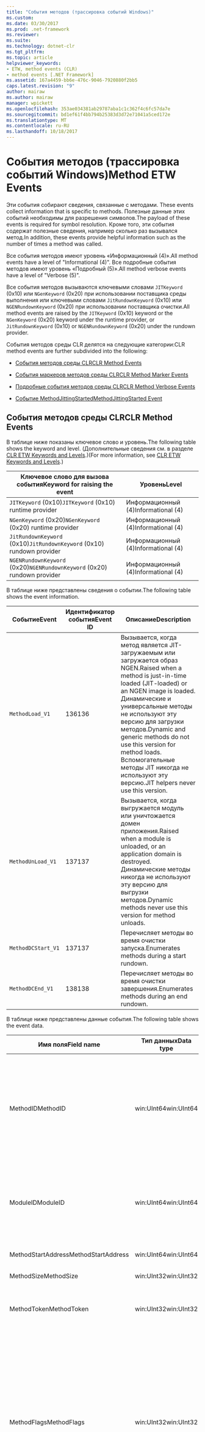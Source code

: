```yaml
---
title: "События методов (трассировка событий Windows)"
ms.custom: 
ms.date: 03/30/2017
ms.prod: .net-framework
ms.reviewer: 
ms.suite: 
ms.technology: dotnet-clr
ms.tgt_pltfrm: 
ms.topic: article
helpviewer_keywords:
- ETW, method events (CLR)
- method events [.NET Framework]
ms.assetid: 167a4459-bb6e-476c-9046-7920880f2bb5
caps.latest.revision: "9"
author: mairaw
ms.author: mairaw
manager: wpickett
ms.openlocfilehash: 353ae034381ab29787aba1c1c362f4c6fc57da7e
ms.sourcegitcommit: bd1ef61f4bb794b25383d3d72e71041a5ced172e
ms.translationtype: MT
ms.contentlocale: ru-RU
ms.lasthandoff: 10/18/2017
---
```

# <a name="method-etw-events"></a><span data-ttu-id="fc4fd-102">События методов (трассировка событий Windows)</span><span class="sxs-lookup"><span data-stu-id="fc4fd-102">Method ETW Events</span></span>
<span data-ttu-id="fc4fd-103"><a name="top"></a> Эти события собирают сведения, связанные с методами.</span><span class="sxs-lookup"><span data-stu-id="fc4fd-103"><a name="top"></a> These events collect information that is specific to methods.</span></span> <span data-ttu-id="fc4fd-104">Полезные данные этих событий необходимы для разрешения символов.</span><span class="sxs-lookup"><span data-stu-id="fc4fd-104">The payload of these events is required for symbol resolution.</span></span> <span data-ttu-id="fc4fd-105">Кроме того, эти события содержат полезные сведения, например сколько раз вызывался метод.</span><span class="sxs-lookup"><span data-stu-id="fc4fd-105">In addition, these events provide helpful information such as the number of times a method was called.</span></span>  
  
 <span data-ttu-id="fc4fd-106">Все события методов имеют уровень «Информационный (4)».</span><span class="sxs-lookup"><span data-stu-id="fc4fd-106">All method events have a level of "Informational (4)".</span></span> <span data-ttu-id="fc4fd-107">Все подробные события методов имеют уровень «Подробный (5)».</span><span class="sxs-lookup"><span data-stu-id="fc4fd-107">All method verbose events have a level of "Verbose (5)".</span></span>  
  
 <span data-ttu-id="fc4fd-108">Все события методов вызываются ключевыми словами `JITKeyword` (0x10) или `NGenKeyword` (0x20) при использовании поставщика среды выполнения или ключевыми словами `JitRundownKeyword` (0x10) или `NGENRundownKeyword` (0x20) при использовании поставщика очистки.</span><span class="sxs-lookup"><span data-stu-id="fc4fd-108">All method events are raised by the `JITKeyword` (0x10) keyword or the `NGenKeyword` (0x20) keyword under the runtime provider, or `JitRundownKeyword` (0x10) or `NGENRundownKeyword` (0x20) under the rundown provider.</span></span>  
  
 <span data-ttu-id="fc4fd-109">События методов среды CLR делятся на следующие категории:</span><span class="sxs-lookup"><span data-stu-id="fc4fd-109">CLR method events are further subdivided into the following:</span></span>  
  
-   [<span data-ttu-id="fc4fd-110">События методов среды CLR</span><span class="sxs-lookup"><span data-stu-id="fc4fd-110">CLR Method Events</span></span>](#clr_method_events)  
  
-   [<span data-ttu-id="fc4fd-111">События маркеров методов среды CLR</span><span class="sxs-lookup"><span data-stu-id="fc4fd-111">CLR Method Marker Events</span></span>](#clr_method_marker_events)  
  
-   [<span data-ttu-id="fc4fd-112">Подробные события методов среды CLR</span><span class="sxs-lookup"><span data-stu-id="fc4fd-112">CLR Method Verbose Events</span></span>](#clr_method_verbose_events)  
  
-   [<span data-ttu-id="fc4fd-113">Событие MethodJittingStarted</span><span class="sxs-lookup"><span data-stu-id="fc4fd-113">MethodJittingStarted Event</span></span>](#methodjittingstarted_event)  
  
<a name="clr_method_events"></a>   
## <a name="clr-method-events"></a><span data-ttu-id="fc4fd-114">События методов среды CLR</span><span class="sxs-lookup"><span data-stu-id="fc4fd-114">CLR Method Events</span></span>  
 <span data-ttu-id="fc4fd-115">В таблице ниже показаны ключевое слово и уровень.</span><span class="sxs-lookup"><span data-stu-id="fc4fd-115">The following table shows the keyword and level.</span></span> <span data-ttu-id="fc4fd-116">(Дополнительные сведения см. в разделе [CLR ETW Keywords and Levels](../../../docs/framework/performance/clr-etw-keywords-and-levels.md).)</span><span class="sxs-lookup"><span data-stu-id="fc4fd-116">(For more information, see [CLR ETW Keywords and Levels](../../../docs/framework/performance/clr-etw-keywords-and-levels.md).)</span></span>  
  
|<span data-ttu-id="fc4fd-117">Ключевое слово для вызова события</span><span class="sxs-lookup"><span data-stu-id="fc4fd-117">Keyword for raising the event</span></span>|<span data-ttu-id="fc4fd-118">Уровень</span><span class="sxs-lookup"><span data-stu-id="fc4fd-118">Level</span></span>|  
|-----------------------------------|-----------|  
|<span data-ttu-id="fc4fd-119">`JITKeyword` (0x10)</span><span class="sxs-lookup"><span data-stu-id="fc4fd-119">`JITKeyword` (0x10) runtime provider</span></span>|<span data-ttu-id="fc4fd-120">Информационный (4)</span><span class="sxs-lookup"><span data-stu-id="fc4fd-120">Informational (4)</span></span>|  
|<span data-ttu-id="fc4fd-121">`NGenKeyword` (0x20)</span><span class="sxs-lookup"><span data-stu-id="fc4fd-121">`NGenKeyword` (0x20) runtime provider</span></span>|<span data-ttu-id="fc4fd-122">Информационный (4)</span><span class="sxs-lookup"><span data-stu-id="fc4fd-122">Informational (4)</span></span>|  
|<span data-ttu-id="fc4fd-123">`JitRundownKeyword` (0x10)</span><span class="sxs-lookup"><span data-stu-id="fc4fd-123">`JitRundownKeyword` (0x10) rundown provider</span></span>|<span data-ttu-id="fc4fd-124">Информационный (4)</span><span class="sxs-lookup"><span data-stu-id="fc4fd-124">Informational (4)</span></span>|  
|<span data-ttu-id="fc4fd-125">`NGENRundownKeyword` (0x20)</span><span class="sxs-lookup"><span data-stu-id="fc4fd-125">`NGENRundownKeyword` (0x20) rundown provider</span></span>|<span data-ttu-id="fc4fd-126">Информационный (4)</span><span class="sxs-lookup"><span data-stu-id="fc4fd-126">Informational (4)</span></span>|  
  
 <span data-ttu-id="fc4fd-127">В таблице ниже представлены сведения о событии.</span><span class="sxs-lookup"><span data-stu-id="fc4fd-127">The following table shows the event information.</span></span>  
  
|<span data-ttu-id="fc4fd-128">Событие</span><span class="sxs-lookup"><span data-stu-id="fc4fd-128">Event</span></span>|<span data-ttu-id="fc4fd-129">Идентификатор события</span><span class="sxs-lookup"><span data-stu-id="fc4fd-129">Event ID</span></span>|<span data-ttu-id="fc4fd-130">Описание</span><span class="sxs-lookup"><span data-stu-id="fc4fd-130">Description</span></span>|  
|-----------|--------------|-----------------|  
|`MethodLoad_V1`|<span data-ttu-id="fc4fd-131">136</span><span class="sxs-lookup"><span data-stu-id="fc4fd-131">136</span></span>|<span data-ttu-id="fc4fd-132">Вызывается, когда метод является JIT-загружаемым или загружается образ NGEN.</span><span class="sxs-lookup"><span data-stu-id="fc4fd-132">Raised when a method is just-in-time loaded (JIT-loaded) or an NGEN image is loaded.</span></span> <span data-ttu-id="fc4fd-133">Динамические и универсальные методы не используют эту версию для загрузки методов.</span><span class="sxs-lookup"><span data-stu-id="fc4fd-133">Dynamic and generic methods do not use this version for method loads.</span></span> <span data-ttu-id="fc4fd-134">Вспомогательные методы JIT никогда не используют эту версию.</span><span class="sxs-lookup"><span data-stu-id="fc4fd-134">JIT helpers never use this version.</span></span>|  
|`MethodUnLoad_V1`|<span data-ttu-id="fc4fd-135">137</span><span class="sxs-lookup"><span data-stu-id="fc4fd-135">137</span></span>|<span data-ttu-id="fc4fd-136">Вызывается, когда выгружается модуль или уничтожается домен приложения.</span><span class="sxs-lookup"><span data-stu-id="fc4fd-136">Raised when a module is unloaded, or an application domain is destroyed.</span></span> <span data-ttu-id="fc4fd-137">Динамические методы никогда не используют эту версию для выгрузки методов.</span><span class="sxs-lookup"><span data-stu-id="fc4fd-137">Dynamic methods never use this version for method unloads.</span></span>|  
|`MethodDCStart_V1`|<span data-ttu-id="fc4fd-138">137</span><span class="sxs-lookup"><span data-stu-id="fc4fd-138">137</span></span>|<span data-ttu-id="fc4fd-139">Перечисляет методы во время очистки запуска.</span><span class="sxs-lookup"><span data-stu-id="fc4fd-139">Enumerates methods during a start rundown.</span></span>|  
|`MethodDCEnd_V1`|<span data-ttu-id="fc4fd-140">138</span><span class="sxs-lookup"><span data-stu-id="fc4fd-140">138</span></span>|<span data-ttu-id="fc4fd-141">Перечисляет методы во время очистки завершения.</span><span class="sxs-lookup"><span data-stu-id="fc4fd-141">Enumerates methods during an end rundown.</span></span>|  
  
 <span data-ttu-id="fc4fd-142">В таблице ниже представлены данные события.</span><span class="sxs-lookup"><span data-stu-id="fc4fd-142">The following table shows the event data.</span></span>  
  
|<span data-ttu-id="fc4fd-143">Имя поля</span><span class="sxs-lookup"><span data-stu-id="fc4fd-143">Field name</span></span>|<span data-ttu-id="fc4fd-144">Тип данных</span><span class="sxs-lookup"><span data-stu-id="fc4fd-144">Data type</span></span>|<span data-ttu-id="fc4fd-145">Описание</span><span class="sxs-lookup"><span data-stu-id="fc4fd-145">Description</span></span>|  
|----------------|---------------|-----------------|  
|<span data-ttu-id="fc4fd-146">MethodID</span><span class="sxs-lookup"><span data-stu-id="fc4fd-146">MethodID</span></span>|<span data-ttu-id="fc4fd-147">win:UInt64</span><span class="sxs-lookup"><span data-stu-id="fc4fd-147">win:UInt64</span></span>|<span data-ttu-id="fc4fd-148">Уникальный идентификатор метода.</span><span class="sxs-lookup"><span data-stu-id="fc4fd-148">Unique identifier of a method.</span></span> <span data-ttu-id="fc4fd-149">Для вспомогательных методов JIT устанавливается равным начальному адресу метода.</span><span class="sxs-lookup"><span data-stu-id="fc4fd-149">For JIT helper methods, this is set to the start address of the method.</span></span>|  
|<span data-ttu-id="fc4fd-150">ModuleID</span><span class="sxs-lookup"><span data-stu-id="fc4fd-150">ModuleID</span></span>|<span data-ttu-id="fc4fd-151">win:UInt64</span><span class="sxs-lookup"><span data-stu-id="fc4fd-151">win:UInt64</span></span>|<span data-ttu-id="fc4fd-152">Идентификатор модуля, к которому относится этот метод (0 для вспомогательных методов JIT).</span><span class="sxs-lookup"><span data-stu-id="fc4fd-152">Identifier of the module to which this method belongs (0 for JIT helpers).</span></span>|  
|<span data-ttu-id="fc4fd-153">MethodStartAddress</span><span class="sxs-lookup"><span data-stu-id="fc4fd-153">MethodStartAddress</span></span>|<span data-ttu-id="fc4fd-154">win:UInt64</span><span class="sxs-lookup"><span data-stu-id="fc4fd-154">win:UInt64</span></span>|<span data-ttu-id="fc4fd-155">Начальный адрес метода.</span><span class="sxs-lookup"><span data-stu-id="fc4fd-155">Start address of the method.</span></span>|  
|<span data-ttu-id="fc4fd-156">MethodSize</span><span class="sxs-lookup"><span data-stu-id="fc4fd-156">MethodSize</span></span>|<span data-ttu-id="fc4fd-157">win:UInt32</span><span class="sxs-lookup"><span data-stu-id="fc4fd-157">win:UInt32</span></span>|<span data-ttu-id="fc4fd-158">Размер метода.</span><span class="sxs-lookup"><span data-stu-id="fc4fd-158">Size of the method.</span></span>|  
|<span data-ttu-id="fc4fd-159">MethodToken</span><span class="sxs-lookup"><span data-stu-id="fc4fd-159">MethodToken</span></span>|<span data-ttu-id="fc4fd-160">win:UInt32</span><span class="sxs-lookup"><span data-stu-id="fc4fd-160">win:UInt32</span></span>|<span data-ttu-id="fc4fd-161">0 для динамических методов и вспомогательных методов JIT.</span><span class="sxs-lookup"><span data-stu-id="fc4fd-161">0 for dynamic methods and JIT helpers.</span></span>|  
|<span data-ttu-id="fc4fd-162">MethodFlags</span><span class="sxs-lookup"><span data-stu-id="fc4fd-162">MethodFlags</span></span>|<span data-ttu-id="fc4fd-163">win:UInt32</span><span class="sxs-lookup"><span data-stu-id="fc4fd-163">win:UInt32</span></span>|<span data-ttu-id="fc4fd-164">0x1: динамический метод.</span><span class="sxs-lookup"><span data-stu-id="fc4fd-164">0x1: Dynamic method.</span></span><br /><br /> <span data-ttu-id="fc4fd-165">0x2: универсальный метод.</span><span class="sxs-lookup"><span data-stu-id="fc4fd-165">0x2: Generic method.</span></span><br /><br /> <span data-ttu-id="fc4fd-166">0x4: метод с кодом, скомпилированным JIT-компилятором (в противном случае машинный код образа NGEN).</span><span class="sxs-lookup"><span data-stu-id="fc4fd-166">0x4: JIT-compiled code method (otherwise NGEN native image code).</span></span><br /><br /> <span data-ttu-id="fc4fd-167">0x8: вспомогательный метод.</span><span class="sxs-lookup"><span data-stu-id="fc4fd-167">0x8: Helper method.</span></span>|  
|<span data-ttu-id="fc4fd-168">ClrInstanceID</span><span class="sxs-lookup"><span data-stu-id="fc4fd-168">ClrInstanceID</span></span>|<span data-ttu-id="fc4fd-169">win:UInt16</span><span class="sxs-lookup"><span data-stu-id="fc4fd-169">win:UInt16</span></span>|<span data-ttu-id="fc4fd-170">Уникальный идентификатор экземпляра CLR или CoreCLR.</span><span class="sxs-lookup"><span data-stu-id="fc4fd-170">Unique ID for the instance of CLR or CoreCLR.</span></span>|  
  
 [<span data-ttu-id="fc4fd-171">К началу</span><span class="sxs-lookup"><span data-stu-id="fc4fd-171">Back to top</span></span>](#top)  
  
<a name="clr_method_marker_events"></a>   
## <a name="clr-method-marker-events"></a><span data-ttu-id="fc4fd-172">События маркеров методов среды CLR</span><span class="sxs-lookup"><span data-stu-id="fc4fd-172">CLR Method Marker Events</span></span>  
 <span data-ttu-id="fc4fd-173">Эти события создаются только при использовании поставщика очистки.</span><span class="sxs-lookup"><span data-stu-id="fc4fd-173">These events are raised only under the rundown provider.</span></span> <span data-ttu-id="fc4fd-174">Они обозначают окончание перечисления методов во время очистки запуска или завершения.</span><span class="sxs-lookup"><span data-stu-id="fc4fd-174">They signify the end of method enumeration during a start or end rundown.</span></span> <span data-ttu-id="fc4fd-175">(То есть они вызываются при включении ключевого слова `NGENRundownKeyword`, `JitRundownKeyword`, `LoaderRundownKeyword`или `AppDomainResourceManagementRundownKeyword` .)</span><span class="sxs-lookup"><span data-stu-id="fc4fd-175">(That is, they are raised when the `NGENRundownKeyword`, `JitRundownKeyword`, `LoaderRundownKeyword`, or `AppDomainResourceManagementRundownKeyword` keyword is enabled.)</span></span>  
  
 <span data-ttu-id="fc4fd-176">В таблице ниже показаны ключевое слово и уровень.</span><span class="sxs-lookup"><span data-stu-id="fc4fd-176">The following table shows the keyword and level.</span></span>  
  
|<span data-ttu-id="fc4fd-177">Ключевое слово для вызова события</span><span class="sxs-lookup"><span data-stu-id="fc4fd-177">Keyword for raising the event</span></span>|<span data-ttu-id="fc4fd-178">Уровень</span><span class="sxs-lookup"><span data-stu-id="fc4fd-178">Level</span></span>|  
|-----------------------------------|-----------|  
|<span data-ttu-id="fc4fd-179">`AppDomainResourceManagementRundownKeyword` (0x800)</span><span class="sxs-lookup"><span data-stu-id="fc4fd-179">`AppDomainResourceManagementRundownKeyword` (0x800) rundown provider</span></span>|<span data-ttu-id="fc4fd-180">Информационный (4)</span><span class="sxs-lookup"><span data-stu-id="fc4fd-180">Informational (4)</span></span>|  
|<span data-ttu-id="fc4fd-181">`JitRundownKeyword` (0x10)</span><span class="sxs-lookup"><span data-stu-id="fc4fd-181">`JitRundownKeyword` (0x10) rundown provider</span></span>|<span data-ttu-id="fc4fd-182">Информационный (4)</span><span class="sxs-lookup"><span data-stu-id="fc4fd-182">Informational (4)</span></span>|  
|<span data-ttu-id="fc4fd-183">`NGENRundownKeyword` (0x20)</span><span class="sxs-lookup"><span data-stu-id="fc4fd-183">`NGENRundownKeyword` (0x20) rundown provider</span></span>|<span data-ttu-id="fc4fd-184">Информационный (4)</span><span class="sxs-lookup"><span data-stu-id="fc4fd-184">Informational (4)</span></span>|  
  
 <span data-ttu-id="fc4fd-185">В таблице ниже представлены сведения о событии.</span><span class="sxs-lookup"><span data-stu-id="fc4fd-185">The following table shows the event information.</span></span>  
  
|<span data-ttu-id="fc4fd-186">Событие</span><span class="sxs-lookup"><span data-stu-id="fc4fd-186">Event</span></span>|<span data-ttu-id="fc4fd-187">Идентификатор события</span><span class="sxs-lookup"><span data-stu-id="fc4fd-187">Event ID</span></span>|<span data-ttu-id="fc4fd-188">Описание</span><span class="sxs-lookup"><span data-stu-id="fc4fd-188">Desciption</span></span>|  
|-----------|--------------|----------------|  
|`DCStartInit_V1`|<span data-ttu-id="fc4fd-189">147</span><span class="sxs-lookup"><span data-stu-id="fc4fd-189">147</span></span>|<span data-ttu-id="fc4fd-190">Отправляется перед началом перечисления во время очистки запуска.</span><span class="sxs-lookup"><span data-stu-id="fc4fd-190">Sent before the start of the enumeration during a start rundown.</span></span>|  
|`DCStartComplete_V1`|<span data-ttu-id="fc4fd-191">145</span><span class="sxs-lookup"><span data-stu-id="fc4fd-191">145</span></span>|<span data-ttu-id="fc4fd-192">Отправляется по окончании перечисления во время очистки запуска.</span><span class="sxs-lookup"><span data-stu-id="fc4fd-192">Sent at the end of the enumeration during a start rundown.</span></span>|  
|`DCEndInit_V1`|<span data-ttu-id="fc4fd-193">148</span><span class="sxs-lookup"><span data-stu-id="fc4fd-193">148</span></span>|<span data-ttu-id="fc4fd-194">Отправляется перед началом перечисления во время очистки завершения.</span><span class="sxs-lookup"><span data-stu-id="fc4fd-194">Sent before the start of the enumeration during an end rundown.</span></span>|  
|`DCEndComplete_V1`|<span data-ttu-id="fc4fd-195">146</span><span class="sxs-lookup"><span data-stu-id="fc4fd-195">146</span></span>|<span data-ttu-id="fc4fd-196">Отправляется по окончании перечисления во время очистки завершения.</span><span class="sxs-lookup"><span data-stu-id="fc4fd-196">Sent at the end of the enumeration during an end rundown.</span></span>|  
  
 <span data-ttu-id="fc4fd-197">В таблице ниже представлены данные события.</span><span class="sxs-lookup"><span data-stu-id="fc4fd-197">The following table shows the event data.</span></span>  
  
|<span data-ttu-id="fc4fd-198">Имя поля</span><span class="sxs-lookup"><span data-stu-id="fc4fd-198">Field name</span></span>|<span data-ttu-id="fc4fd-199">Тип данных</span><span class="sxs-lookup"><span data-stu-id="fc4fd-199">Data type</span></span>|<span data-ttu-id="fc4fd-200">Описание</span><span class="sxs-lookup"><span data-stu-id="fc4fd-200">Description</span></span>|  
|----------------|---------------|-----------------|  
|<span data-ttu-id="fc4fd-201">ClrInstanceID</span><span class="sxs-lookup"><span data-stu-id="fc4fd-201">ClrInstanceID</span></span>|<span data-ttu-id="fc4fd-202">win:UInt16</span><span class="sxs-lookup"><span data-stu-id="fc4fd-202">win:UInt16</span></span>|<span data-ttu-id="fc4fd-203">Уникальный идентификатор экземпляра CLR или CoreCLR.</span><span class="sxs-lookup"><span data-stu-id="fc4fd-203">Unique ID for the instance of CLR or CoreCLR.</span></span>|  
  
 [<span data-ttu-id="fc4fd-204">К началу</span><span class="sxs-lookup"><span data-stu-id="fc4fd-204">Back to top</span></span>](#top)  
  
<a name="clr_method_verbose_events"></a>   
## <a name="clr-method-verbose-events"></a><span data-ttu-id="fc4fd-205">Подробные события методов среды CLR</span><span class="sxs-lookup"><span data-stu-id="fc4fd-205">CLR Method Verbose Events</span></span>  
 <span data-ttu-id="fc4fd-206">В таблице ниже показаны ключевое слово и уровень.</span><span class="sxs-lookup"><span data-stu-id="fc4fd-206">The following table shows the keyword and level.</span></span>  
  
|<span data-ttu-id="fc4fd-207">Ключевое слово для вызова события</span><span class="sxs-lookup"><span data-stu-id="fc4fd-207">Keyword for raising the event</span></span>|<span data-ttu-id="fc4fd-208">Уровень</span><span class="sxs-lookup"><span data-stu-id="fc4fd-208">Level</span></span>|  
|-----------------------------------|-----------|  
|<span data-ttu-id="fc4fd-209">`JITKeyword` (0x10)</span><span class="sxs-lookup"><span data-stu-id="fc4fd-209">`JITKeyword` (0x10) runtime provider</span></span>|<span data-ttu-id="fc4fd-210">Подробный (5)</span><span class="sxs-lookup"><span data-stu-id="fc4fd-210">Verbose (5)</span></span>|  
|<span data-ttu-id="fc4fd-211">`NGenKeyword` (0x20)</span><span class="sxs-lookup"><span data-stu-id="fc4fd-211">`NGenKeyword` (0x20) runtime provider</span></span>|<span data-ttu-id="fc4fd-212">Подробный (5)</span><span class="sxs-lookup"><span data-stu-id="fc4fd-212">Verbose (5)</span></span>|  
|<span data-ttu-id="fc4fd-213">`JitRundownKeyword` (0x10)</span><span class="sxs-lookup"><span data-stu-id="fc4fd-213">`JitRundownKeyword` (0x10) rundown provider</span></span>|<span data-ttu-id="fc4fd-214">Подробный (5)</span><span class="sxs-lookup"><span data-stu-id="fc4fd-214">Verbose (5)</span></span>|  
|<span data-ttu-id="fc4fd-215">`NGENRundownKeyword` (0x20)</span><span class="sxs-lookup"><span data-stu-id="fc4fd-215">`NGENRundownKeyword` (0x20) rundown provider</span></span>|<span data-ttu-id="fc4fd-216">Подробный (5)</span><span class="sxs-lookup"><span data-stu-id="fc4fd-216">Verbose (5)</span></span>|  
  
 <span data-ttu-id="fc4fd-217">В таблице ниже представлены сведения о событии.</span><span class="sxs-lookup"><span data-stu-id="fc4fd-217">The following table shows the event information.</span></span>  
  
|<span data-ttu-id="fc4fd-218">Событие</span><span class="sxs-lookup"><span data-stu-id="fc4fd-218">Event</span></span>|<span data-ttu-id="fc4fd-219">Идентификатор события</span><span class="sxs-lookup"><span data-stu-id="fc4fd-219">Event ID</span></span>|<span data-ttu-id="fc4fd-220">Описание</span><span class="sxs-lookup"><span data-stu-id="fc4fd-220">Description</span></span>|  
|-----------|--------------|-----------------|  
|`MethodLoadVerbose_V1`|<span data-ttu-id="fc4fd-221">143</span><span class="sxs-lookup"><span data-stu-id="fc4fd-221">143</span></span>|<span data-ttu-id="fc4fd-222">Вызывается, когда метод является JIT-загружаемым или загружается образ NGEN.</span><span class="sxs-lookup"><span data-stu-id="fc4fd-222">Raised when a method is JIT-loaded or an NGEN image is loaded.</span></span> <span data-ttu-id="fc4fd-223">Динамические и универсальные методы всегда используют эту версию для загрузки методов.</span><span class="sxs-lookup"><span data-stu-id="fc4fd-223">Dynamic and generic methods always use this version for method loads.</span></span> <span data-ttu-id="fc4fd-224">Вспомогательные методы JIT всегда используют эту версию.</span><span class="sxs-lookup"><span data-stu-id="fc4fd-224">JIT helpers always use this version.</span></span>|  
|`MethodUnLoadVerbose_V1`|<span data-ttu-id="fc4fd-225">144</span><span class="sxs-lookup"><span data-stu-id="fc4fd-225">144</span></span>|<span data-ttu-id="fc4fd-226">Вызывается, когда уничтожается динамический метод, выгружается модуль или разрушается домен приложения.</span><span class="sxs-lookup"><span data-stu-id="fc4fd-226">Raised when a dynamic method is destroyed, a module is unloaded, or an application domain is destroyed.</span></span> <span data-ttu-id="fc4fd-227">Динамические методы всегда используют эту версию для выгрузки методов.</span><span class="sxs-lookup"><span data-stu-id="fc4fd-227">Dynamic methods always use this version for method unloads.</span></span>|  
|`MethodDCStartVerbose_V1`|<span data-ttu-id="fc4fd-228">141</span><span class="sxs-lookup"><span data-stu-id="fc4fd-228">141</span></span>|<span data-ttu-id="fc4fd-229">Перечисляет методы во время очистки запуска.</span><span class="sxs-lookup"><span data-stu-id="fc4fd-229">Enumerates methods during a start rundown.</span></span>|  
|`MethodDCEndVerbose_V1`|<span data-ttu-id="fc4fd-230">142</span><span class="sxs-lookup"><span data-stu-id="fc4fd-230">142</span></span>|<span data-ttu-id="fc4fd-231">Перечисляет методы во время очистки завершения.</span><span class="sxs-lookup"><span data-stu-id="fc4fd-231">Enumerates methods during an end rundown.</span></span>|  
  
 <span data-ttu-id="fc4fd-232">В таблице ниже представлены данные события.</span><span class="sxs-lookup"><span data-stu-id="fc4fd-232">The following table shows the event data.</span></span>  
  
|<span data-ttu-id="fc4fd-233">Имя поля</span><span class="sxs-lookup"><span data-stu-id="fc4fd-233">Field name</span></span>|<span data-ttu-id="fc4fd-234">Тип данных</span><span class="sxs-lookup"><span data-stu-id="fc4fd-234">Data type</span></span>|<span data-ttu-id="fc4fd-235">Описание</span><span class="sxs-lookup"><span data-stu-id="fc4fd-235">Description</span></span>|  
|----------------|---------------|-----------------|  
|<span data-ttu-id="fc4fd-236">MethodID</span><span class="sxs-lookup"><span data-stu-id="fc4fd-236">MethodID</span></span>|<span data-ttu-id="fc4fd-237">win:UInt64</span><span class="sxs-lookup"><span data-stu-id="fc4fd-237">win:UInt64</span></span>|<span data-ttu-id="fc4fd-238">Уникальный идентификатор метода.</span><span class="sxs-lookup"><span data-stu-id="fc4fd-238">Unique identifier of the method.</span></span> <span data-ttu-id="fc4fd-239">Для вспомогательных методов JIT устанавливается равным начальному адресу метода.</span><span class="sxs-lookup"><span data-stu-id="fc4fd-239">For JIT helper methods, set to the start address of the method.</span></span>|  
|<span data-ttu-id="fc4fd-240">ModuleID</span><span class="sxs-lookup"><span data-stu-id="fc4fd-240">ModuleID</span></span>|<span data-ttu-id="fc4fd-241">win:UInt64</span><span class="sxs-lookup"><span data-stu-id="fc4fd-241">win:UInt64</span></span>|<span data-ttu-id="fc4fd-242">Идентификатор модуля, к которому относится этот метод (0 для вспомогательных методов JIT).</span><span class="sxs-lookup"><span data-stu-id="fc4fd-242">Identifier of the module to which this method belongs (0 for JIT helpers).</span></span>|  
|<span data-ttu-id="fc4fd-243">MethodStartAddress</span><span class="sxs-lookup"><span data-stu-id="fc4fd-243">MethodStartAddress</span></span>|<span data-ttu-id="fc4fd-244">win:UInt64</span><span class="sxs-lookup"><span data-stu-id="fc4fd-244">win:UInt64</span></span>|<span data-ttu-id="fc4fd-245">Начальный адрес.</span><span class="sxs-lookup"><span data-stu-id="fc4fd-245">Start address.</span></span>|  
|<span data-ttu-id="fc4fd-246">MethodSize</span><span class="sxs-lookup"><span data-stu-id="fc4fd-246">MethodSize</span></span>|<span data-ttu-id="fc4fd-247">win:UInt32</span><span class="sxs-lookup"><span data-stu-id="fc4fd-247">win:UInt32</span></span>|<span data-ttu-id="fc4fd-248">Длина метода.</span><span class="sxs-lookup"><span data-stu-id="fc4fd-248">Method length.</span></span>|  
|<span data-ttu-id="fc4fd-249">MethodToken</span><span class="sxs-lookup"><span data-stu-id="fc4fd-249">MethodToken</span></span>|<span data-ttu-id="fc4fd-250">win:UInt32</span><span class="sxs-lookup"><span data-stu-id="fc4fd-250">win:UInt32</span></span>|<span data-ttu-id="fc4fd-251">0 для динамических методов и вспомогательных методов JIT.</span><span class="sxs-lookup"><span data-stu-id="fc4fd-251">0 for dynamic methods and JIT helpers.</span></span>|  
|<span data-ttu-id="fc4fd-252">MethodFlags</span><span class="sxs-lookup"><span data-stu-id="fc4fd-252">MethodFlags</span></span>|<span data-ttu-id="fc4fd-253">win:UInt32</span><span class="sxs-lookup"><span data-stu-id="fc4fd-253">win:UInt32</span></span>|<span data-ttu-id="fc4fd-254">0x1: динамический метод.</span><span class="sxs-lookup"><span data-stu-id="fc4fd-254">0x1: Dynamic method.</span></span><br /><br /> <span data-ttu-id="fc4fd-255">0x2: универсальный метод.</span><span class="sxs-lookup"><span data-stu-id="fc4fd-255">0x2: Generic method.</span></span><br /><br /> <span data-ttu-id="fc4fd-256">0x4: метод, скомпилированный JIT-компилятором (в противном случае созданный программой NGen.exe).</span><span class="sxs-lookup"><span data-stu-id="fc4fd-256">0x4: JIT-compiled method (otherwise, generated by NGen.exe)</span></span><br /><br /> <span data-ttu-id="fc4fd-257">0x8: вспомогательный метод.</span><span class="sxs-lookup"><span data-stu-id="fc4fd-257">0x8: Helper method.</span></span>|  
|<span data-ttu-id="fc4fd-258">MethodNameSpace</span><span class="sxs-lookup"><span data-stu-id="fc4fd-258">MethodNameSpace</span></span>|<span data-ttu-id="fc4fd-259">win:UnicodeString</span><span class="sxs-lookup"><span data-stu-id="fc4fd-259">win:UnicodeString</span></span>|<span data-ttu-id="fc4fd-260">Полное имя пространства имен, связанного с методом.</span><span class="sxs-lookup"><span data-stu-id="fc4fd-260">Full namespace name associated with the method.</span></span>|  
|<span data-ttu-id="fc4fd-261">MethodName</span><span class="sxs-lookup"><span data-stu-id="fc4fd-261">MethodName</span></span>|<span data-ttu-id="fc4fd-262">win:UnicodeString</span><span class="sxs-lookup"><span data-stu-id="fc4fd-262">win:UnicodeString</span></span>|<span data-ttu-id="fc4fd-263">Полное имя класса, связанного с методом.</span><span class="sxs-lookup"><span data-stu-id="fc4fd-263">Full class name associated with the method.</span></span>|  
|<span data-ttu-id="fc4fd-264">MethodSignature</span><span class="sxs-lookup"><span data-stu-id="fc4fd-264">MethodSignature</span></span>|<span data-ttu-id="fc4fd-265">win:UnicodeString</span><span class="sxs-lookup"><span data-stu-id="fc4fd-265">win:UnicodeString</span></span>|<span data-ttu-id="fc4fd-266">Сигнатура метода (разделенный запятыми список имен типов).</span><span class="sxs-lookup"><span data-stu-id="fc4fd-266">Signature of the method (comma-separated list of type names).</span></span>|  
|<span data-ttu-id="fc4fd-267">ClrInstanceID</span><span class="sxs-lookup"><span data-stu-id="fc4fd-267">ClrInstanceID</span></span>|<span data-ttu-id="fc4fd-268">win:UInt16</span><span class="sxs-lookup"><span data-stu-id="fc4fd-268">win:UInt16</span></span>|<span data-ttu-id="fc4fd-269">Уникальный идентификатор экземпляра CLR или CoreCLR.</span><span class="sxs-lookup"><span data-stu-id="fc4fd-269">Unique ID for the instance of CLR or CoreCLR.</span></span>|  
  
 [<span data-ttu-id="fc4fd-270">К началу</span><span class="sxs-lookup"><span data-stu-id="fc4fd-270">Back to top</span></span>](#top)  
  
<a name="methodjittingstarted_event"></a>   
## <a name="methodjittingstarted-event"></a><span data-ttu-id="fc4fd-271">Событие MethodJittingStarted</span><span class="sxs-lookup"><span data-stu-id="fc4fd-271">MethodJittingStarted Event</span></span>  
 <span data-ttu-id="fc4fd-272">В таблице ниже показаны ключевое слово и уровень.</span><span class="sxs-lookup"><span data-stu-id="fc4fd-272">The following table shows the keyword and level.</span></span>  
  
|<span data-ttu-id="fc4fd-273">Ключевое слово для вызова события</span><span class="sxs-lookup"><span data-stu-id="fc4fd-273">Keyword for raising the event</span></span>|<span data-ttu-id="fc4fd-274">Уровень</span><span class="sxs-lookup"><span data-stu-id="fc4fd-274">Level</span></span>|  
|-----------------------------------|-----------|  
|<span data-ttu-id="fc4fd-275">`JITKeyword` (0x10)</span><span class="sxs-lookup"><span data-stu-id="fc4fd-275">`JITKeyword` (0x10) runtime provider</span></span>|<span data-ttu-id="fc4fd-276">Подробный (5)</span><span class="sxs-lookup"><span data-stu-id="fc4fd-276">Verbose (5)</span></span>|  
|<span data-ttu-id="fc4fd-277">`NGenKeyword` (0x20)</span><span class="sxs-lookup"><span data-stu-id="fc4fd-277">`NGenKeyword` (0x20) runtime provider</span></span>|<span data-ttu-id="fc4fd-278">Подробный (5)</span><span class="sxs-lookup"><span data-stu-id="fc4fd-278">Verbose (5)</span></span>|  
|<span data-ttu-id="fc4fd-279">`JitRundownKeyword` (0x10)</span><span class="sxs-lookup"><span data-stu-id="fc4fd-279">`JitRundownKeyword` (0x10) rundown provider</span></span>|<span data-ttu-id="fc4fd-280">Подробный (5)</span><span class="sxs-lookup"><span data-stu-id="fc4fd-280">Verbose (5)</span></span>|  
|<span data-ttu-id="fc4fd-281">`NGENRundownKeyword` (0x20)</span><span class="sxs-lookup"><span data-stu-id="fc4fd-281">`NGENRundownKeyword` (0x20) rundown provider</span></span>|<span data-ttu-id="fc4fd-282">Подробный (5)</span><span class="sxs-lookup"><span data-stu-id="fc4fd-282">Verbose (5)</span></span>|  
  
 <span data-ttu-id="fc4fd-283">В таблице ниже представлены сведения о событии.</span><span class="sxs-lookup"><span data-stu-id="fc4fd-283">The following table shows the event information.</span></span>  
  
|<span data-ttu-id="fc4fd-284">Событие</span><span class="sxs-lookup"><span data-stu-id="fc4fd-284">Event</span></span>|<span data-ttu-id="fc4fd-285">Идентификатор события</span><span class="sxs-lookup"><span data-stu-id="fc4fd-285">Event ID</span></span>|<span data-ttu-id="fc4fd-286">Описание</span><span class="sxs-lookup"><span data-stu-id="fc4fd-286">Description</span></span>|  
|-----------|--------------|-----------------|  
|`MethodJittingStarted`|<span data-ttu-id="fc4fd-287">145</span><span class="sxs-lookup"><span data-stu-id="fc4fd-287">145</span></span>|<span data-ttu-id="fc4fd-288">Вызывается, когда метод компилируется JIT-компилятором.</span><span class="sxs-lookup"><span data-stu-id="fc4fd-288">Raised when a method is being JIT-compiled.</span></span>|  
  
 <span data-ttu-id="fc4fd-289">В таблице ниже представлены данные события.</span><span class="sxs-lookup"><span data-stu-id="fc4fd-289">The following table shows the event data.</span></span>  
  
|<span data-ttu-id="fc4fd-290">Имя поля</span><span class="sxs-lookup"><span data-stu-id="fc4fd-290">Field name</span></span>|<span data-ttu-id="fc4fd-291">Тип данных</span><span class="sxs-lookup"><span data-stu-id="fc4fd-291">Data type</span></span>|<span data-ttu-id="fc4fd-292">Описание</span><span class="sxs-lookup"><span data-stu-id="fc4fd-292">Description</span></span>|  
|----------------|---------------|-----------------|  
|<span data-ttu-id="fc4fd-293">MethodID</span><span class="sxs-lookup"><span data-stu-id="fc4fd-293">MethodID</span></span>|<span data-ttu-id="fc4fd-294">win:UInt64</span><span class="sxs-lookup"><span data-stu-id="fc4fd-294">win:UInt64</span></span>|<span data-ttu-id="fc4fd-295">Уникальный идентификатор метода.</span><span class="sxs-lookup"><span data-stu-id="fc4fd-295">Unique identifier of the method.</span></span>|  
|<span data-ttu-id="fc4fd-296">ModuleID</span><span class="sxs-lookup"><span data-stu-id="fc4fd-296">ModuleID</span></span>|<span data-ttu-id="fc4fd-297">win:UInt64</span><span class="sxs-lookup"><span data-stu-id="fc4fd-297">win:UInt64</span></span>|<span data-ttu-id="fc4fd-298">Идентификатор модуля, к которому относится этот метод.</span><span class="sxs-lookup"><span data-stu-id="fc4fd-298">Identifier of the module to which this method belongs.</span></span>|  
|<span data-ttu-id="fc4fd-299">MethodToken</span><span class="sxs-lookup"><span data-stu-id="fc4fd-299">MethodToken</span></span>|<span data-ttu-id="fc4fd-300">win:UInt32</span><span class="sxs-lookup"><span data-stu-id="fc4fd-300">win:UInt32</span></span>|<span data-ttu-id="fc4fd-301">0 для динамических методов и вспомогательных методов JIT.</span><span class="sxs-lookup"><span data-stu-id="fc4fd-301">0 for dynamic methods and JIT helpers.</span></span>|  
|<span data-ttu-id="fc4fd-302">MethodILSize</span><span class="sxs-lookup"><span data-stu-id="fc4fd-302">MethodILSize</span></span>|<span data-ttu-id="fc4fd-303">win:UInt32</span><span class="sxs-lookup"><span data-stu-id="fc4fd-303">win:UInt32</span></span>|<span data-ttu-id="fc4fd-304">Размер MSIL для JIT-компилируемого метода.</span><span class="sxs-lookup"><span data-stu-id="fc4fd-304">The size of the Microsoft intermediate language (MSIL) for the method that is being JIT-compiled.</span></span>|  
|<span data-ttu-id="fc4fd-305">MethodNameSpace</span><span class="sxs-lookup"><span data-stu-id="fc4fd-305">MethodNameSpace</span></span>|<span data-ttu-id="fc4fd-306">win:UnicodeString</span><span class="sxs-lookup"><span data-stu-id="fc4fd-306">win:UnicodeString</span></span>|<span data-ttu-id="fc4fd-307">Полное имя класса, связанного с методом.</span><span class="sxs-lookup"><span data-stu-id="fc4fd-307">Full class name associated with the method.</span></span>|  
|<span data-ttu-id="fc4fd-308">MethodName</span><span class="sxs-lookup"><span data-stu-id="fc4fd-308">MethodName</span></span>|<span data-ttu-id="fc4fd-309">win:UnicodeString</span><span class="sxs-lookup"><span data-stu-id="fc4fd-309">win:UnicodeString</span></span>|<span data-ttu-id="fc4fd-310">Имя метода.</span><span class="sxs-lookup"><span data-stu-id="fc4fd-310">Name of the method.</span></span>|  
|<span data-ttu-id="fc4fd-311">MethodSignature</span><span class="sxs-lookup"><span data-stu-id="fc4fd-311">MethodSignature</span></span>|<span data-ttu-id="fc4fd-312">win:UnicodeString</span><span class="sxs-lookup"><span data-stu-id="fc4fd-312">win:UnicodeString</span></span>|<span data-ttu-id="fc4fd-313">Сигнатура метода (разделенный запятыми список имен типов).</span><span class="sxs-lookup"><span data-stu-id="fc4fd-313">Signature of the method (comma-separated list of type names).</span></span>|  
|<span data-ttu-id="fc4fd-314">ClrInstanceID</span><span class="sxs-lookup"><span data-stu-id="fc4fd-314">ClrInstanceID</span></span>|<span data-ttu-id="fc4fd-315">win:UInt16</span><span class="sxs-lookup"><span data-stu-id="fc4fd-315">win:UInt16</span></span>|<span data-ttu-id="fc4fd-316">Уникальный идентификатор экземпляра CLR или CoreCLR.</span><span class="sxs-lookup"><span data-stu-id="fc4fd-316">Unique ID for the instance of CLR or CoreCLR.</span></span>|  
  
## <a name="see-also"></a><span data-ttu-id="fc4fd-317">См. также</span><span class="sxs-lookup"><span data-stu-id="fc4fd-317">See Also</span></span>  
 [<span data-ttu-id="fc4fd-318">События трассировки событий Windows в среде CLR</span><span class="sxs-lookup"><span data-stu-id="fc4fd-318">CLR ETW Events</span></span>](../../../docs/framework/performance/clr-etw-events.md)
